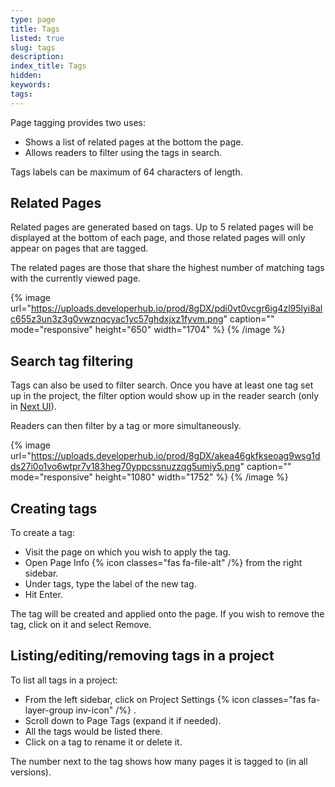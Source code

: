 ```yaml
---
type: page
title: Tags
listed: true
slug: tags
description: 
index_title: Tags
hidden: 
keywords: 
tags: 
---
```



Page tagging provides two uses:

- Shows a list of related pages at the bottom the page.
- Allows readers to filter using the tags in search.

Tags labels can be maximum of 64 characters of length.

## Related Pages

Related pages are generated based on tags. Up to 5 related pages will be displayed at the bottom of each page, and those related pages will only appear on pages that are tagged.

The related pages are those that share the highest number of matching tags with the currently viewed page.


{% image url="https://uploads.developerhub.io/prod/8gDX/pdi0vt0vcgr6ig4zl95lyi8alc655z3un3z3g0vwznqcyac1yc57ghdxjxz1fyvm.png" caption="" mode="responsive" height="650" width="1704" %}
{% /image %}


## Search tag filtering

Tags can also be used to filter search. Once you have at least one tag set up in the project, the filter option would show up in the reader search (only in [Next UI](/support-center/customising-visuals#next-ui)).

Readers can then filter by a tag or more simultaneously.


{% image url="https://uploads.developerhub.io/prod/8gDX/akea46gkfkseoag9wsg1dds27i0o1vo6wtpr7v183heg70yppcssnuzzqg5umiy5.png" caption="" mode="responsive" height="1080" width="1752" %}
{% /image %}


## Creating tags

To create a tag:

- Visit the page on which you wish to apply the tag.
- Open Page Info {% icon classes="fas fa-file-alt" /%} from the right sidebar.
- Under tags, type the label of the new tag.
- Hit Enter.

The tag will be created and applied onto the page. If you wish to remove the tag, click on it and select Remove.

## Listing/editing/removing tags in a project

To list all tags in a project:

- From the left sidebar, click on Project Settings {% icon classes="fas fa-layer-group inv-icon" /%} .
- Scroll down to Page Tags (expand it if needed).
- All the tags would be listed there.
- Click on a tag to rename it or delete it.

The number next to the tag shows how many pages it is tagged to (in all versions).

